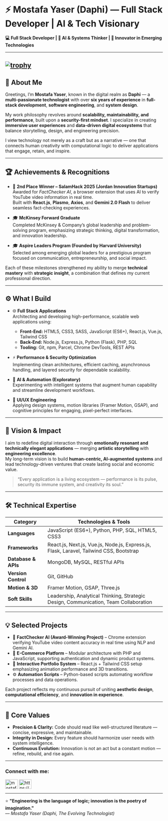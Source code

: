# ⚡ Mostafa Yaser (Daphi) — Full Stack Developer | AI & Tech Visionary

**💻 Full Stack Developer | 🧠 AI & Systems Thinker | 🚀 Innovator in Emerging Technologies**

---
[![trophy](https://github-profile-trophy.vercel.app/?username=mostafammy&title=Commits,Experience,Repositories,PullRequest&theme=tokyonight)](https://github.com/ryo-ma/github-profile-trophy)
---

## 🌟 About Me

Greetings, I’m **Mostafa Yaser**, known in the digital realm as **Daphi** — a **multi-passionate technologist** with over **six years of experience** in **full-stack development**, **software engineering**, and **system design**.

My work philosophy revolves around **scalability, maintainability, and performance**, built upon a **security-first mindset**. I specialize in creating **immersive user experiences** and **data-driven digital ecosystems** that balance storytelling, design, and engineering precision.

I view technology not merely as a craft but as a narrative — one that connects human creativity with computational logic to deliver applications that engage, retain, and inspire.

---

## 🏆 Achievements & Recognitions

- 🥈 **2nd Place Winner – SalamHack 2025 (Jordan Innovation Startups)**  
  Awarded for *FactChecker AI*, a browser extension that uses AI to verify YouTube video information in real time.  
  Built with **React.js**, **Plasmo**, **Axios**, and **Gemini 2.0 Flash** to deliver seamless fact-checking experiences.

- 🎓 **McKinsey Forward Graduate**  
  Completed McKinsey & Company’s global leadership and problem-solving program, emphasizing strategic thinking, digital transformation, and innovation leadership.

- 🎓 **Aspire Leaders Program (Founded by Harvard University)**  
  Selected among emerging global leaders for a prestigious program focused on communication, entrepreneurship, and social impact.

Each of these milestones strengthened my ability to merge **technical mastery** with **strategic insight**, a combination that defines my current professional direction.

---

## ⚙️ What I Build

- 🌐 **Full Stack Applications**  
  Architecting and developing high-performance, scalable web applications using:  
  - **Front-End:** HTML5, CSS3, SASS, JavaScript (ES6+), React.js, Vue.js, Tailwind CSS  
  - **Back-End:** Node.js, Express.js, Python (Flask), PHP, SQL  
  - **Tooling:** Git, npm, Parcel, Chrome DevTools, REST APIs  

- ⚡ **Performance & Security Optimization**  
  Implementing clean architectures, efficient caching, asynchronous handling, and layered security for dependable scalability.

- 🧠 **AI & Automation (Exploratory)**  
  Experimenting with intelligent systems that augment human capability and streamline development workflows.

- 🎨 **UI/UX Engineering**  
  Applying design systems, motion libraries (Framer Motion, GSAP), and cognitive principles for engaging, pixel-perfect interfaces.

---

## 🚀 Vision & Impact

I aim to redefine digital interaction through **emotionally resonant and technically elegant applications** — merging **artistic storytelling** with **engineering excellence**.  
My long-term vision is to build **human-centric, AI-augmented systems** and lead technology-driven ventures that create lasting social and economic value.

> “Every application is a living ecosystem — performance is its pulse, security its immune system, and creativity its soul.”

---

## 🛠️ Technical Expertise

| **Category** | **Technologies & Tools** |
|---------------|---------------------------|
| **Languages** | JavaScript (ES6+), Python, PHP, SQL, HTML5, CSS3 |
| **Frameworks** | React.js, Next.js, Vue.js, Node.js, Express.js, Flask, Laravel, Tailwind CSS, Bootstrap |
| **Database & APIs** | MongoDB, MySQL, RESTful APIs |
| **Version Control** | Git, GitHub |
| **Motion & 3D** | Framer Motion, GSAP, Three.js |
| **Soft Skills** | Leadership, Analytical Thinking, Strategic Design, Communication, Team Collaboration |

---

## 💡 Selected Projects

- 🧠 **FactChecker AI (Award-Winning Project)** – Chrome extension verifying YouTube video content accuracy in real time using NLP and Gemini AI.  
- 🛒 **E-Commerce Platform** – Modular architecture with PHP and JavaScript, supporting authentication and dynamic product systems.  
- 🎨 **Interactive Portfolio System** – React.js + Tailwind CSS setup emphasizing animation performance and 3D transitions.  
- ⚙️ **Automation Scripts** – Python-based scripts automating workflow processes and data operations.  

Each project reflects my continuous pursuit of uniting **aesthetic design**, **computational efficiency**, and **innovation in experience**.

---

## 🧭 Core Values

- **Precision & Clarity:** Code should read like well-structured literature — concise, expressive, and maintainable.  
- **Integrity in Design:** Every feature should harmonize user needs with system intelligence.  
- **Continuous Evolution:** Innovation is not an act but a constant motion — refine, rebuild, and rise again.

---

<h3 align="left">Connect with me:</h3>
<p align="left">
<a href="https://github.com/mostafammy" target="blank"><img align="center" src="https://raw.githubusercontent.com/rahuldkjain/github-profile-readme-generator/master/src/images/icons/Social/github.svg" alt="mostafammy" height="30" width="40" /></a>
<a href="https://linkedin.com/in/https://www.linkedin.com/in/mostafa-yaser" target="blank"><img align="center" src="https://raw.githubusercontent.com/rahuldkjain/github-profile-readme-generator/master/src/images/icons/Social/linked-in-alt.svg" alt="https://www.linkedin.com/in/mostafa-yaser" height="30" width="40" /></a>
</p> 

---

⭐ **"Engineering is the language of logic; innovation is the poetry of imagination."**  
— *Mostafa Yaser (Daphi, The Evolving Technologist)*
